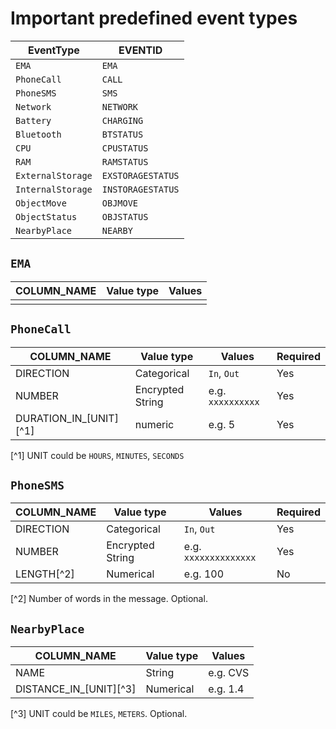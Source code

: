 # Important predefined event types

| EventType | EVENTID |
| --- | --- |
| `EMA` | `EMA` |
| `PhoneCall` | `CALL` |
| `PhoneSMS` | `SMS` |
| `Network` | `NETWORK` |
| `Battery` | `CHARGING` |
| `Bluetooth` | `BTSTATUS` |
| `CPU` | `CPUSTATUS` |
| `RAM` | `RAMSTATUS` |
| `ExternalStorage` | `EXSTORAGESTATUS` |
| `InternalStorage` | `INSTORAGESTATUS` |
| `ObjectMove` | `OBJMOVE` |
| `ObjectStatus` | `OBJSTATUS` |
| `NearbyPlace` | `NEARBY` |


## `EMA`

| COLUMN_NAME | Value type | Values |
| --- | --- | --- |
| | |

## `PhoneCall`

| COLUMN_NAME | Value type | Values | Required |
| --- | --- | --- | --- |
| DIRECTION | Categorical | `In`, `Out` | Yes |
| NUMBER | Encrypted String | e.g. `xxxxxxxxxx` | Yes |
| DURATION\_IN\_[UNIT][^1] | numeric | e.g. 5 | Yes |

[^1] UNIT could be `HOURS`, `MINUTES`, `SECONDS`

## `PhoneSMS`

| COLUMN_NAME | Value type | Values | Required |
| --- | --- | --- | --- |
| DIRECTION | Categorical | `In`, `Out` | Yes |
| NUMBER | Encrypted String | e.g. `xxxxxxxxxxxxxx` | Yes |
| LENGTH[^2] | Numerical | e.g. 100 | No |

[^2] Number of words in the message. Optional.

## `NearbyPlace`

| COLUMN_NAME | Value type | Values |
| --- | --- | --- |
| NAME | String | e.g. CVS |
| DISTANCE\_IN\_[UNIT][^3] | Numerical | e.g. 1.4 |

[^3] UNIT could be `MILES`, `METERS`. Optional.

